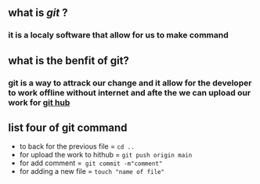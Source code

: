 ## what is ***git*** ?
### it is a **localy** software that allow for us to make command 
## what is the benfit of git? 
### git is a way to **attrack** our change and it allow for the developer to work offline without internet and afte the we can upload our work for [git hub](https://github.com/) 
## list four of git command
- to back for the previous file =  `cd .. `
- for upload the work to hithub =  `git push origin main `
- for add comment =`  git commit -m"comment" `
- for adding a new file = `touch "name of file" `
